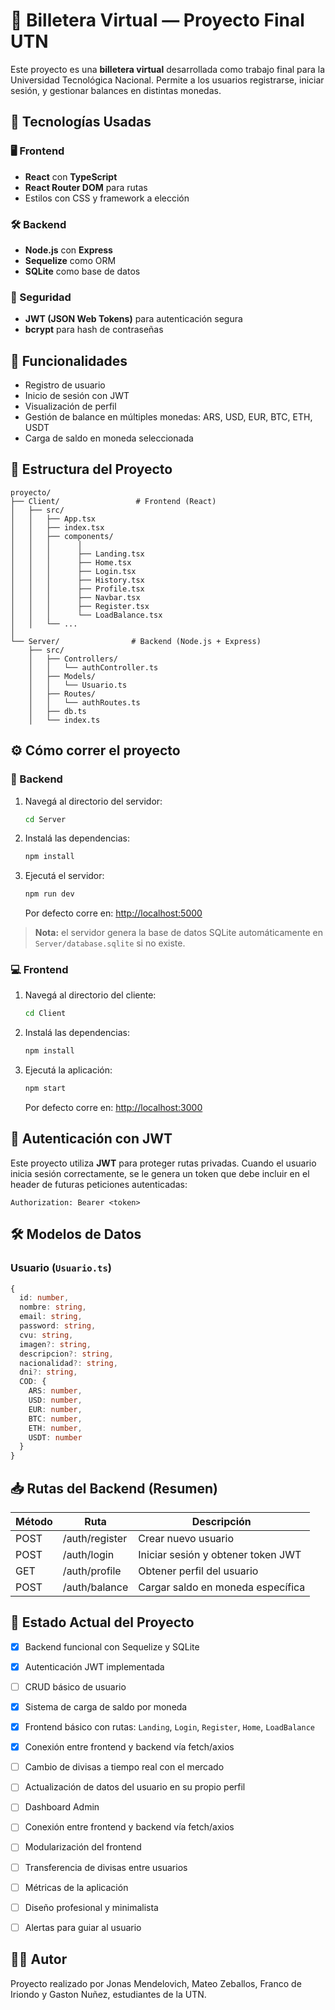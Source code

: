 # 💸 Billetera Virtual — Proyecto Final UTN

Este proyecto es una **billetera virtual** desarrollada como trabajo final para la Universidad Tecnológica Nacional. Permite a los usuarios registrarse, iniciar sesión, y gestionar balances en distintas monedas.

## 🧱 Tecnologías Usadas

### 🖥️ Frontend
- **React** con **TypeScript**
- **React Router DOM** para rutas
- Estilos con CSS y framework a elección

### 🛠️ Backend
- **Node.js** con **Express**
- **Sequelize** como ORM
- **SQLite** como base de datos

### 🔐 Seguridad
- **JWT (JSON Web Tokens)** para autenticación segura
- **bcrypt** para hash de contraseñas

## 🚀 Funcionalidades

- Registro de usuario
- Inicio de sesión con JWT
- Visualización de perfil
- Gestión de balance en múltiples monedas: ARS, USD, EUR, BTC, ETH, USDT
- Carga de saldo en moneda seleccionada

## 📂 Estructura del Proyecto

```
proyecto/
├── Client/                 # Frontend (React)
│   ├── src/
│   │   ├── App.tsx
│   │   ├── index.tsx
│   │   ├── components/
│   │   │      │ 
│   │   │      ├── Landing.tsx
│   │   │      ├── Home.tsx
│   │   │      ├── Login.tsx
│   │   │      ├── History.tsx
│   │   │      ├── Profile.tsx
│   │   │      ├── Navbar.tsx
│   │   │      ├── Register.tsx
│   │   │      └── LoadBalance.tsx
│   │   └── ...
│
└── Server/                # Backend (Node.js + Express)
    ├── src/
    │   ├── Controllers/
    │   │   └── authController.ts
    │   ├── Models/
    │   │   └── Usuario.ts
    │   ├── Routes/
    │   │   └── authRoutes.ts
    │   ├── db.ts
    │   └── index.ts
```

## ⚙️ Cómo correr el proyecto

### 🔧 Backend

1. Navegá al directorio del servidor:

   ```bash
   cd Server
   ```

2. Instalá las dependencias:

   ```bash
   npm install
   ```

3. Ejecutá el servidor:

   ```bash
   npm run dev
   ```

   Por defecto corre en: [http://localhost:5000](http://localhost:5000)

> **Nota:** el servidor genera la base de datos SQLite automáticamente en `Server/database.sqlite` si no existe.

### 💻 Frontend

1. Navegá al directorio del cliente:

   ```bash
   cd Client
   ```

2. Instalá las dependencias:

   ```bash
   npm install
   ```

3. Ejecutá la aplicación:

   ```bash
   npm start
   ```

   Por defecto corre en: [http://localhost:3000](http://localhost:3000)

## 🔐 Autenticación con JWT

Este proyecto utiliza **JWT** para proteger rutas privadas. Cuando el usuario inicia sesión correctamente, se le genera un token que debe incluir en el header de futuras peticiones autenticadas:

```http
Authorization: Bearer <token>
```

## 🛠️ Modelos de Datos

### Usuario (`Usuario.ts`)

```ts
{
  id: number,
  nombre: string,
  email: string,
  password: string,
  cvu: string,
  imagen?: string,
  descripcion?: string,
  nacionalidad?: string,
  dni?: string,
  COD: {
    ARS: number,
    USD: number,
    EUR: number,
    BTC: number,
    ETH: number,
    USDT: number
  }
}
```

## 📥 Rutas del Backend (Resumen)

| Método | Ruta               | Descripción                         |
|--------|--------------------|-------------------------------------|
| POST   | /auth/register     | Crear nuevo usuario                 |
| POST   | /auth/login        | Iniciar sesión y obtener token JWT |
| GET    | /auth/profile      | Obtener perfil del usuario         |
| POST   | /auth/balance      | Cargar saldo en moneda específica  |

## 🧪 Estado Actual del Proyecto

- [x] Backend funcional con Sequelize y SQLite
- [x] Autenticación JWT implementada
- [ ] CRUD básico de usuario
- [x] Sistema de carga de saldo por moneda
- [x] Frontend básico con rutas: `Landing`, `Login`, `Register`, `Home`, `LoadBalance`
- [x] Conexión entre frontend y backend vía fetch/axios
- [ ] Cambio de divisas a tiempo real con el mercado
- [ ] Actualización de datos del usuario en su propio perfil
- [ ] Dashboard Admin
- [ ] Conexión entre frontend y backend vía fetch/axios
- [ ] Modularización del frontend
- [ ] Transferencia de divisas entre usuarios
- [ ] Métricas de la aplicación
- [ ] Diseño profesional y minimalista
- [ ] Alertas para guiar al usuario


## 🧑‍🎓 Autor

Proyecto realizado por Jonas Mendelovich, Mateo Zeballos, Franco de Iriondo y Gaston Nuñez, estudiantes de la UTN.
